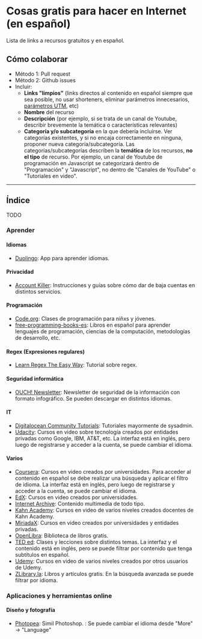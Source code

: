 # Cosas gratis para hacer en Internet (en español)

Lista de links a recursos gratuitos y en español.

## Cómo colaborar
- Método 1: Pull request
- Método 2: Github issues
- Incluir:
  - **Links "limpios"** (links directos al contenido en español siempre que sea posible, no usar shorteners, eliminar parámetros innecesarios, [parámetros UTM](https://es.wikipedia.org/wiki/Par%C3%A1metros_UTM), etc)
  - **Nombre** del recurso
  - **Descripción** (por ejemplo, si se trata de un canal de Youtube, describir brevemente la temática o características relevantes)
  - **Categoría y/o subcategoría** en la que debería incluírse. Ver categorías existentes, y si no encaja correctamente en ninguna, proponer nueva categoría/subcategoría. Las categorías/subcategorías describen la **temática** de los recursos, **no el tipo** de recurso. Por ejemplo, un canal de Youtube de programación en Javascript se categorizará dentro de "Programación" y "Javascript", no dentro de "Canales de YouTube" o "Tutoriales en video".

---

## Índice
TODO

### Aprender

#### Idiomas
- [Duolingo](https://es.duolingo.com/): App para aprender idiomas.

#### Privacidad
- [Account Killer](https://www.accountkiller.com/es): Instrucciones y guías sobre cómo dar de baja cuentas en distintos servicios.

#### Programación
- [Code.org](https://studio.code.org/courses): Clases de programación para niñxs y jóvenes.
- [free-programming-books-es](https://github.com/alepiumetti/free-programming-books/blob/master/free-programming-books-es.md): Libros en español para aprender lenguajes de programación, ciencias de la computación, metodologías de desarrollo, etc.

#### Regex (Expresiones regulares)
- [Learn Regex The Easy Way](https://github.com/ziishaned/learn-regex/blob/master/translations/README-es.md): Tutorial sobre regex.

#### Seguridad informática
- [OUCH! Newsletter](https://www.sans.org/security-awareness-training/ouch-newsletter): Newsletter de seguridad de la información con formato infográfico. Se pueden descargar en distintos idiomas.

#### IT
- [Digitalocean Community Tutorials](https://www.digitalocean.com/community/tutorials?language=es): Tutoriales mayormente de sysadmin.
- [Udacity](https://www.udacity.com/): Cursos en video sobre tecnología creados por entidades privadas como Google, IBM, AT&T, etc. La interfaz está en inglés, pero luego de registrarse y acceder a la cuenta, se puede cambiar el idioma.

#### Varios
- [Coursera](https://www.coursera.org): Cursos en video creados por universidades. Para acceder al contenido en español se debe realizar una búsqueda y aplicar el filtro de idioma. La interfaz está en inglés, pero luego de registrarse y acceder a la cuenta, se puede cambiar el idioma.
- [EdX](https://www.edx.org/es): Cursos en video creados por universidades.
- [Internet Archive](https://archive.org/search.php?query=language%3A%22Espa%C3%B1ol+-+Spanish%22): Contenido multimedia de todo tipo.
- [Kahn Academy](https://es.khanacademy.org/): Cursos en video de varios niveles creados docentes de Kahn Academy.
- [MiriadaX](https://miriadax.net/cursos): Cursos en video creados por universidades y entidades privadas.
- [OpenLibra](https://openlibra.com/en/collection/search/language/spanish/): Biblioteca de libros gratis.
- [TED ed](https://ed.ted.com/): Clases y lecciones sobre distintos temas. La interfaz y el contenido está en inglés, pero se puede filtrar por contenido que tenga subtítulos en español.
- [Udemy](https://www.udemy.com/es/): Cursos en video de varios niveles creados por otros usuarios de Udemy.
- [ZLibrary.la](https://es.b-ok.lat/): Libros y artículos gratis. En la búsqueda avanzada se puede filtrar por idioma.

### Aplicaciones y herramientas online

#### Diseño y fotografía
- [Photopea](https://www.photopea.com/): Simil Photoshop. : Se puede cambiar el idioma desde "More" -> "Language"
